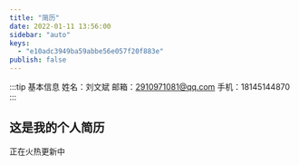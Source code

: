 ```yaml
---
title: "简历"
date: 2022-01-11 13:56:00
sidebar: "auto"
keys:
  - "e10adc3949ba59abbe56e057f20f883e"
publish: false
---
```

:::tip 基本信息
姓名：刘文斌
邮箱：2910971081@qq.com
手机：18145144870
:::

## 这是我的个人简历

正在火热更新中